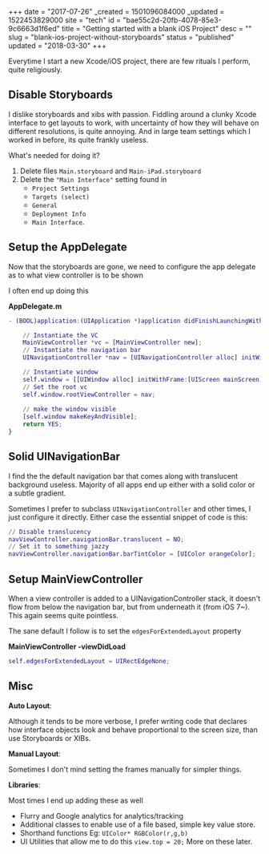 +++
date = "2017-07-26"
_created = 1501096084000
_updated = 1522453829000
site = "tech"
id = "bae55c2d-20fb-4078-85e3-9c6663d1f6ed"
title = "Getting started with a blank iOS Project"
desc = ""
slug = "blank-ios-project-without-storyboards"
status = "published"
updated = "2018-03-30"
+++


Everytime I start a new Xcode/iOS project, there are few rituals I perform, quite religiously.

## Disable Storyboards

I dislike storyboards and xibs with passion. Fiddling around a clunky Xcode interface to get layouts to work, with uncertainty of how they will behave on different resolutions, is quite annoying. And in large team settings which I worked in before, its quite frankly useless.

What's needed for doing it?

1. Delete files `Main.storyboard` and `Main-iPad.storyboard`
2. Delete the `"Main Interface"` setting found in
    - `Project Settings`
    - `Targets (select)`
    - `General`
    - `Deployment Info`
    - `Main Interface`.

## Setup the AppDelegate

Now that the storyboards are gone, we need to configure the app delegate as to what view controller is to be shown

I often end up doing this

**AppDelegate.m**

```m
- (BOOL)application:(UIApplication *)application didFinishLaunchingWithOptions:(NSDictionary *)launchOptions {

    // Instantiate the VC    
    MainViewController *vc = [MainViewController new];
    // Instantiate the navigation bar
    UINavigationController *nav = [UINavigationController alloc] initWithRootViewController:vc];

    // Instantiate window
    self.window = [[UIWindow alloc] initWithFrame:[UIScreen mainScreen].bounds];
    // Set the root vc
    self.window.rootViewController = nav;
    
    // make the window visible
    [self.window makeKeyAndVisible];
    return YES;
}

```

## Solid UINavigationBar

I find the the default navigation bar that comes along with translucent background useless. Majority of all apps end up either with a solid color or a subtle gradient.

Sometimes I prefer to subclass `UINavigationController` and other times, I just configure it directly. Either case the essential snippet of code is this:

```m
// Disable translucency 
navViewController.navigationBar.translucent = NO;
// Set it to something jazzy
navViewController.navigationBar.barTintColor = [UIColor orangeColor];
```

## Setup MainViewController

When a view controller is added to a UINavigationController stack, it doesn't flow from below the navigation bar, but from underneath it (from iOS 7~). This again seems quite pointless.

The sane default I follow is to set the `edgesForExtendedLayout` property

**MainViewController -viewDidLoad**

```m
self.edgesForExtendedLayout = UIRectEdgeNone;
```

## Misc

**Auto Layout**:


Although it tends to be more verbose, I prefer writing code that declares how interface objects look and behave proportional to the screen size, than use Storyboards or XIBs.

**Manual Layout**:


Sometimes I don't mind setting the frames manually for simpler things.

**Libraries**:


Most times I end up adding these as well

* Flurry and Google analytics for analytics/tracking
* Additional classes to enable use of a file based, simple key value store.
* Shorthand functions Eg: `UIColor* RGBColor(r,g,b)`
* UI Utilities that allow me to do this `view.top = 20;`
More on these later.




	
